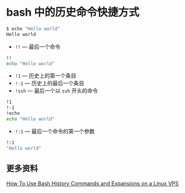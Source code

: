 # bash 中的历史命令快捷方式

```bash
$ echo "Hello world"
Hello world
```

- `!!` — 最后一个命令

```bash
!!
echo "Hello world"
```

- `!1` — 历史上的第一个条目
- `!-1` — 历史上的最后一个条目
- `!ssh` — 最后一个以 `ssh` 开头的命令

```bash
!1
!-1
!echo
echo "Hello world"
```

- `!:1` — 最后一个命令的第一个参数

```bash
!:1
"Hello world"
```

## 更多资料

[How To Use Bash History Commands and Expansions on a Linux VPS](https://www.digitalocean.com/community/tutorials/how-to-use-bash-history-commands-and-expansions-on-a-linux-vps)
